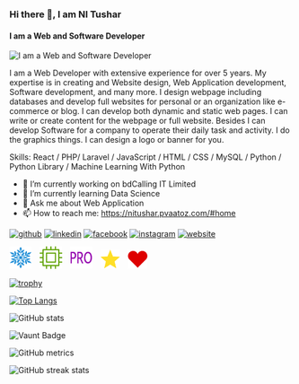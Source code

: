 ### Hi there 👋, I am NI Tushar
#### I am a Web and Software Developer
![I am a Web and Software Developer](https://media.dev.to/cdn-cgi/image/width=1000,height=420,fit=cover,gravity=auto,format=auto/https%3A%2F%2Fdev-to-uploads.s3.amazonaws.com%2Fi%2Fih809fphbnslllg4rfnh.JPG)

I am a Web Developer with extensive experience for over 5 years. My expertise is in creating and Website design, Web Application development, Software development, and many more. I design webpage including databases and develop full websites for personal or an organization like e-commerce or blog. I can develop both dynamic and static web pages. I can write or create content for the webpage or full website. Besides I can develop Software for a company to operate their daily task and activity. I do the graphics things. I can design a logo or banner for you.

Skills: React / PHP/ Laravel / JavaScript / HTML / CSS / MySQL / Python / Python Library / Machine Learning With Python

- 🔭 I’m currently working on bdCalling IT Limited 
- 🌱 I’m currently learning Data Science 
- 💬 Ask me about Web Application 
- 📫 How to reach me: https://nitushar.pvaatoz.com/#home 


[<img src='https://cdn.jsdelivr.net/npm/simple-icons@3.0.1/icons/github.svg' alt='github' height='40'>](https://github.com/NI-Tushar)  [<img src='https://cdn.jsdelivr.net/npm/simple-icons@3.0.1/icons/linkedin.svg' alt='linkedin' height='40'>](https://www.linkedin.com/in/https://www.linkedin.com/in/ni-tushar-858b31236//)  [<img src='https://cdn.jsdelivr.net/npm/simple-icons@3.0.1/icons/facebook.svg' alt='facebook' height='40'>](https://www.facebook.com/https://www.facebook.com/profile.php?id=100017143892899)  [<img src='https://cdn.jsdelivr.net/npm/simple-icons@3.0.1/icons/instagram.svg' alt='instagram' height='40'>](https://www.instagram.com/https://www.instagram.com/ni_tushar06//)  [<img src='https://cdn.jsdelivr.net/npm/simple-icons@3.0.1/icons/icloud.svg' alt='website' height='40'>](https://nitushar.pvaatoz.com/#home)  

<a href='https://archiveprogram.github.com/'><img src='https://raw.githubusercontent.com/acervenky/animated-github-badges/master/assets/acbadge.gif' width='40' height='40'></a> <a href='https://docs.github.com/en/developers'><img src='https://raw.githubusercontent.com/acervenky/animated-github-badges/master/assets/devbadge.gif' width='40' height='40'></a> <a href='https://github.com/pricing'><img src='https://raw.githubusercontent.com/acervenky/animated-github-badges/master/assets/pro.gif' width='40' height='40'></a> <a href='https://stars.github.com/'><img src='https://raw.githubusercontent.com/acervenky/animated-github-badges/master/assets/starbadge.gif' width='35' height='35'></a> <a href='https://docs.github.com/en/github/supporting-the-open-source-community-with-github-sponsors'><img src='https://raw.githubusercontent.com/acervenky/animated-github-badges/master/assets/sponsorbadge.gif' width='35' height='35'></a> 

[![trophy](https://github-profile-trophy.vercel.app/?username=NI-Tushar)](https://github.com/ryo-ma/github-profile-trophy)

[![Top Langs](https://github-readme-stats.vercel.app/api/top-langs/?username=NI-Tushar)](https://github.com/anuraghazra/github-readme-stats)

![GitHub stats](https://github-readme-stats.vercel.app/api?username=NI-Tushar&show_icons=true&count_private=true)  

![Vaunt Badge](https://api.vaunt.dev/v1/github/entities/NI-Tushar/contributions?format=svg&private=true)  

![GitHub metrics](https://metrics.lecoq.io/NI-Tushar)  

![GitHub streak stats](https://streak-stats.demolab.com/?user=NI-Tushar)  


